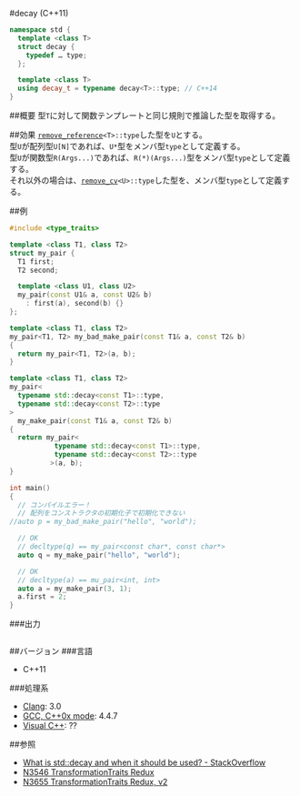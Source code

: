 #decay (C++11)
```cpp
namespace std {
  template <class T>
  struct decay {
    typedef … type;
  };

  template <class T>
  using decay_t = typename decay<T>::type; // C++14
}
```

##概要
型`T`に対して関数テンプレートと同じ規則で推論した型を取得する。


##効果
[`remove_reference`](./remove_reference.md)`<T>::type`した型を`U`とする。  
型`U`が配列型`U[N]`であれば、`U*`型をメンバ型`type`として定義する。  
型`U`が関数型`R(Args...)`であれば、`R(*)(Args...)`型をメンバ型`type`として定義する。  
それ以外の場合は、[`remove_cv`](./remove_cv.md)`<U>::type`した型を、メンバ型`type`として定義する。  


##例
```cpp
#include <type_traits>

template <class T1, class T2>
struct my_pair {
  T1 first;
  T2 second;

  template <class U1, class U2>
  my_pair(const U1& a, const U2& b)
    : first(a), second(b) {}
};

template <class T1, class T2>
my_pair<T1, T2> my_bad_make_pair(const T1& a, const T2& b)
{
  return my_pair<T1, T2>(a, b);
}

template <class T1, class T2>
my_pair<
  typename std::decay<const T1>::type,
  typename std::decay<const T2>::type
>
  my_make_pair(const T1& a, const T2& b)
{
  return my_pair<
           typename std::decay<const T1>::type,
           typename std::decay<const T2>::type
          >(a, b);
}

int main()
{
  // コンパイルエラー！
  // 配列をコンストラクタの初期化子で初期化できない
//auto p = my_bad_make_pair("hello", "world");

  // OK
  // decltype(q) == my_pair<const char*, const char*>
  auto q = my_make_pair("hello", "world");

  // OK
  // decltype(a) == mu_pair<int, int>
  auto a = my_make_pair(3, 1);
  a.first = 2;
}
```

###出力
```
```

##バージョン
###言語
- C++11

###処理系
- [Clang](/implementation.md#clang): 3.0
- [GCC, C++0x mode](/implementation.md#gcc): 4.4.7
- [Visual C++](/implementation.md#visual_cpp): ??


##参照
- [What is std::decay and when it should be used? - StackOverflow](http://stackoverflow.com/questions/25732386/what-is-stddecay-and-when-it-should-be-used)
- [N3546 TransformationTraits Redux](http://www.open-std.org/jtc1/sc22/wg21/docs/papers/2013/n3546.pdf)
- [N3655 TransformationTraits Redux, v2](http://www.open-std.org/jtc1/sc22/wg21/docs/papers/2013/n3655.pdf)

